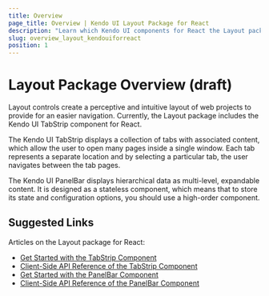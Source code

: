```yaml
---
title: Overview
page_title: Overview | Kendo UI Layout Package for React
description: "Learn which Kendo UI components for React the Layout package delivers."
slug: overview_layout_kendouiforreact
position: 1
---
```


# Layout Package Overview (draft)

Layout controls create a perceptive and intuitive layout of web projects to provide for an easier navigation. Currently, the Layout package includes the Kendo UI TabStrip component for React.

The Kendo UI TabStrip displays a collection of tabs with associated content, which allow the user to open many pages inside a single window. Each tab represents a separate location and by selecting a particular tab, the user navigates between the tab pages.

The Kendo UI PanelBar displays hierarchical data as multi-level, expandable content. It is designed as a stateless component, which means that to store its state and configuration options, you should use a high-order component.

## Suggested Links

Articles on the Layout package for React:

* [Get Started with the TabStrip Component](https://github.com/telerik/kendo-react-layout/blob/master/docs/tabstrip/index.md)
* [Client-Side API Reference of the TabStrip Component](https://github.com/telerik/kendo-react-layout/blob/master/docs/tabstrip/api.md)
* [Get Started with the PanelBar Component](https://github.com/telerik/kendo-react-layout/blob/master/docs/panelbar/index.md)
* [Client-Side API Reference of the PanelBar Component](https://github.com/telerik/kendo-react-layout/blob/master/docs/panelbar/api.md)
